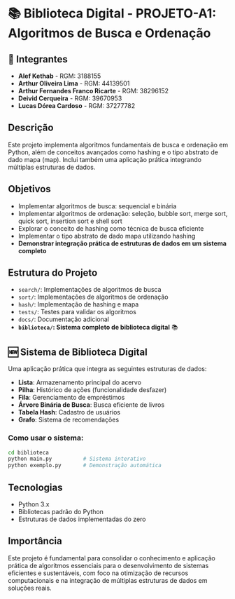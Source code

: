 # 📚 Biblioteca Digital - PROJETO-A1: Algoritmos de Busca e Ordenação

## 👥 Integrantes
- **Alef Kethab** - RGM: 3188155
- **Arthur Oliveira Lima** - RGM: 44139501
- **Arthur Fernandes Franco Ricarte** - RGM: 38296152
- **Deivid Cerqueira** - RGM: 39670953
- **Lucas Dórea Cardoso** - RGM: 37277782

## Descrição
Este projeto implementa algoritmos fundamentais de busca e ordenação em Python, além de conceitos avançados como hashing e o tipo abstrato de dado mapa (map). Inclui também uma aplicação prática integrando múltiplas estruturas de dados.

## Objetivos
- Implementar algoritmos de busca: sequencial e binária
- Implementar algoritmos de ordenação: seleção, bubble sort, merge sort, quick sort, insertion sort e shell sort
- Explorar o conceito de hashing como técnica de busca eficiente
- Implementar o tipo abstrato de dado mapa utilizando hashing
- **Demonstrar integração prática de estruturas de dados em um sistema completo**

## Estrutura do Projeto
- `search/`: Implementações de algoritmos de busca
- `sort/`: Implementações de algoritmos de ordenação
- `hash/`: Implementação de hashing e mapa
- `tests/`: Testes para validar os algoritmos
- `docs/`: Documentação adicional
- **`biblioteca/`: Sistema completo de biblioteca digital** 📚

## 🆕 Sistema de Biblioteca Digital
Uma aplicação prática que integra as seguintes estruturas de dados:
- **Lista**: Armazenamento principal do acervo
- **Pilha**: Histórico de ações (funcionalidade desfazer)
- **Fila**: Gerenciamento de empréstimos
- **Árvore Binária de Busca**: Busca eficiente de livros
- **Tabela Hash**: Cadastro de usuários
- **Grafo**: Sistema de recomendações

### Como usar o sistema:
```bash
cd biblioteca
python main.py          # Sistema interativo
python exemplo.py       # Demonstração automática
```

## Tecnologias
- Python 3.x
- Bibliotecas padrão do Python
- Estruturas de dados implementadas do zero

## Importância
Este projeto é fundamental para consolidar o conhecimento e aplicação prática de algoritmos essenciais para o desenvolvimento de sistemas eficientes e sustentáveis, com foco na otimização de recursos computacionais e na integração de múltiplas estruturas de dados em soluções reais.
